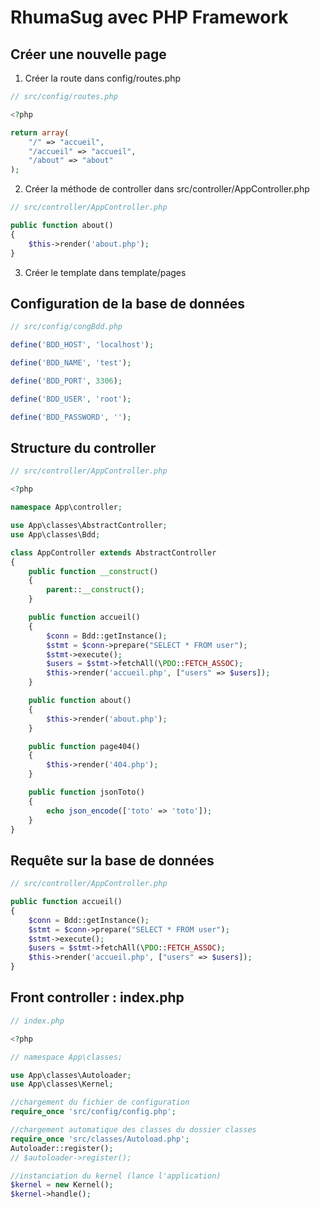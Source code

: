 # RhumaSug avec PHP Framework

## Créer une nouvelle page

1. Créer la route dans config/routes.php

```php
// src/config/routes.php

<?php

return array(
    "/" => "accueil",
    "/accueil" => "accueil",
    "/about" => "about"
);
```

2. Créer la méthode de controller dans src/controller/AppController.php

```php
// src/controller/AppController.php

public function about()
{
    $this->render('about.php');
}

```

3. Créer le template dans template/pages

## Configuration de la base de données

```php
// src/config/congBdd.php

define('BDD_HOST', 'localhost');

define('BDD_NAME', 'test');

define('BDD_PORT', 3306);

define('BDD_USER', 'root');

define('BDD_PASSWORD', '');
```

## Structure du controller

```php
// src/controller/AppController.php

<?php

namespace App\controller;

use App\classes\AbstractController;
use App\classes\Bdd;

class AppController extends AbstractController
{
    public function __construct()
    {
        parent::__construct();
    }

    public function accueil()
    {
        $conn = Bdd::getInstance();
        $stmt = $conn->prepare("SELECT * FROM user");
        $stmt->execute();
        $users = $stmt->fetchAll(\PDO::FETCH_ASSOC);
        $this->render('accueil.php', ["users" => $users]);
    }

    public function about()
    {
        $this->render('about.php');
    }

    public function page404()
    {
        $this->render('404.php');
    }

    public function jsonToto()
    {
        echo json_encode(['toto' => 'toto']);
    }
}
```

## Requête sur la base de données

```php
// src/controller/AppController.php

public function accueil()
{
    $conn = Bdd::getInstance();
    $stmt = $conn->prepare("SELECT * FROM user");
    $stmt->execute();
    $users = $stmt->fetchAll(\PDO::FETCH_ASSOC);
    $this->render('accueil.php', ["users" => $users]);
}
```

## Front controller : index.php

```php
// index.php

<?php

// namespace App\classes;

use App\classes\Autoloader;
use App\classes\Kernel;

//chargement du fichier de configuration
require_once 'src/config/config.php';

//chargement automatique des classes du dossier classes
require_once 'src/classes/Autoload.php';
Autoloader::register();
// $autoloader->register();

//instanciation du kernel (lance l'application)
$kernel = new Kernel();
$kernel->handle();
```
